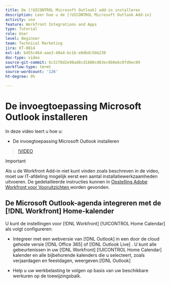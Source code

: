 ```yaml
---
title: De [!UICONTROL Microsoft Outlook] add-in installeren
description: Leer hoe u de [!UICONTROL Microsoft Outlook Add-in]
activity: use
feature: Workfront Integrations and Apps
type: Tutorial
role: User
level: Beginner
team: Technical Marketing
jira: KT-8814
exl-id: bd55c464-aae3-40a4-bc1b-e0dbdc5bb238
doc-type: video
source-git-commit: 6c31f8d2e98ad8cd1880cd03ec0b0e6c0fd9ec09
workflow-type: tm+mt
source-wordcount: '126'
ht-degree: 0%

---
```


# De invoegtoepassing Microsoft Outlook installeren

In deze video leert u hoe u:

* De invoegtoepassing Microsoft Outlook installeren

>[!VIDEO](https://video.tv.adobe.com/v/335115/?quality=12&learn=on)

>[!IMPORTANT]
>
>Als u de Workfront Add-in niet kunt vinden zoals beschreven in de video, moet uw IT-afdeling mogelijk eerst een aantal installatiewerkzaamheden uitvoeren. De gedetailleerde instructies kunnen in [ Opstelling Adobe Workfront voor Vooruitzichten ](https://experienceleague.adobe.com/docs/workfront/using/adobe-workfront-integrations/workfront-for-outlook/set-up-workfront-for-outlook.html) worden gevonden.

## De Microsoft Outlook-agenda integreren met de [!DNL Workfront] Home-kalender

U kunt de instellingen voor [!DNL Workfront] [!UICONTROL Home Calendar] als volgt configureren:

* Integreer met een webversie van [!DNL Outlook] in een door de cloud gehoste versie [!DNL Office 365] of [!DNL Outlook Live] . U kunt alle gebeurtenissen in uw [!DNL Workfront] [!UICONTROL Home Calendar] kalender en alle bijbehorende kalenders die u selecteert, zoals verjaardagen en feestdagen, weergeven.[!DNL Outlook]

* Help u uw werkbelasting te volgen op basis van uw beschikbare werkuren op de toewijzingsbalk.
